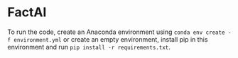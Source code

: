 # FactAI

To run the code, create an Anaconda environment using `conda env create -f environment.yml` or create an empty environment, install pip in this environment and run `pip install -r requirements.txt`.
